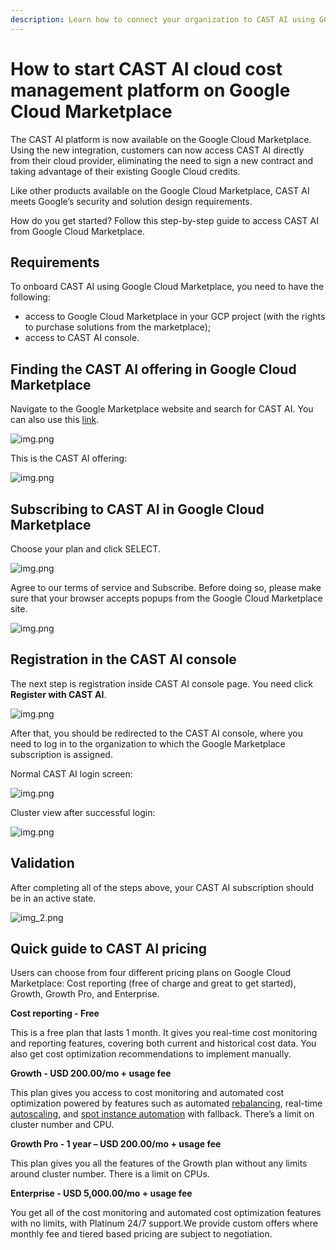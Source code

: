 ```yaml
---
description: Learn how to connect your organization to CAST AI using GCP Marketplace
---
```


# How to start CAST AI cloud cost management platform on Google Cloud Marketplace


The CAST AI platform is now available on the Google Cloud Marketplace. Using the new integration, customers can now access CAST AI directly from their cloud provider, eliminating the need to sign a new contract and taking advantage of their existing Google Cloud credits. 

Like other products available on the Google Cloud Marketplace, CAST AI meets Google’s security and solution design requirements.

How do you get started? Follow this step-by-step guide to access CAST AI from Google Cloud Marketplace.

## Requirements

To onboard CAST AI using Google Cloud Marketplace, you need to have the following:
* access to Google Cloud Marketplace in your GCP project (with the rights to purchase solutions from the marketplace);
* access to CAST AI console.

## Finding the CAST AI offering in Google Cloud Marketplace

Navigate to the Google Marketplace website and search for CAST AI. You can also use this [link](https://console.cloud.google.com/marketplace/product/castai-public/cast-ai?).

![img.png](../screenshots/gcp-marketplace-1.png)

This is the CAST AI offering:

![img.png](../screenshots/gcp-marketplace-9.png)

## Subscribing to CAST AI in Google Cloud Marketplace

Choose your plan and click SELECT.

![img.png](../screenshots/gcp-marketplace-3.png)

Agree to our terms of service and Subscribe. Before doing so, please make sure that your browser accepts popups from the Google Cloud Marketplace site.

![img.png](../screenshots/gcp-marketplace-4.png)

## Registration in the CAST AI console

The next step is registration inside CAST AI console page. You need click **Register with CAST AI**.

![img.png](../screenshots/gcp-marketplace-5.png)

After that, you should be redirected to the CAST AI console, where you need to log in to the organization to which the Google Marketplace subscription is assigned.

Normal CAST AI login screen:

![img.png](../screenshots/gcp-marketplace-7.png)

Cluster view after successful login:

![img.png](../screenshots/gcp-marketplace-8.png)

## Validation

After completing all of the steps above, your CAST AI subscription should be in an active state.

![img_2.png](../screenshots/gcp-marketplace-6.png)

## Quick guide to CAST AI pricing

Users can choose from four different pricing plans on Google Cloud Marketplace: Cost reporting (free of charge and great to get started), Growth, Growth Pro, and Enterprise.

**Cost reporting - Free**

This is a free plan that lasts 1 month. It gives you real-time cost monitoring and reporting features, covering both current and historical cost data. You also get cost optimization recommendations to implement manually.

**Growth - USD 200.00/mo + usage fee**

This plan gives you access to cost monitoring and automated cost optimization powered by features such as automated [rebalancing](https://docs.cast.ai/product-overview/rebalancing/), real-time [autoscaling](https://docs.cast.ai/product-overview/autoscaler/), and [spot instance automation](https://docs.cast.ai/guides/spot/) with fallback. There’s a limit on cluster number and CPU.  

**Growth Pro - 1 year – USD 200.00/mo + usage fee**
  
This plan gives you all the features of the Growth plan without any limits around cluster number. There is a limit on CPUs.

**Enterprise - USD 5,000.00/mo + usage fee**

You get all of the cost monitoring and automated cost optimization features with no limits, with Platinum 24/7 support.We provide custom offers where monthly fee and tiered based pricing are subject to negotiation.
